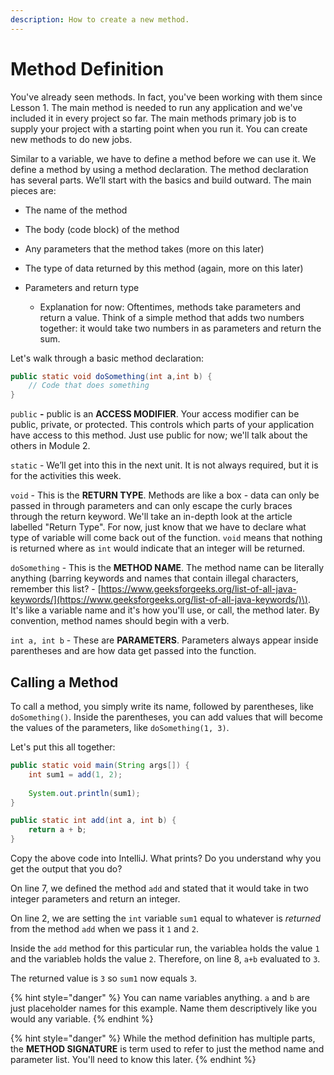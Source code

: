 ```yaml
---
description: How to create a new method.
---
```


# Method Definition

You've already seen methods. In fact, you've been working with them since Lesson 1. The main method is needed to run any application and we've included it in every project so far. The main methods primary job is to supply your project with a starting point when you run it. You can create new methods to do new jobs. 

Similar to a variable, we have to define a method before we can use it. We define a method by using a method declaration. The method declaration has several parts. We’ll start with the basics and build outward. The main pieces are: 

* The name of the method
* The body \(code block\) of the method
* Any parameters that the method takes \(more on this later\)
* The type of data returned by this method \(again, more on this later\)
* Parameters and return type

  * Explanation for now: Oftentimes, methods take parameters and return a value. Think of a simple method that adds two numbers together: it would take two numbers in as parameters and return the sum.

Let's walk through a basic method declaration: 

```java
public static void doSomething(int a,int b) {   
    // Code that does something 
}
```

`public` **-** public is an **ACCESS MODIFIER**. Your access modifier can be public, private, or protected. This controls which parts of your application have access to this method. Just use public for now; we'll talk about the others in Module 2. 

`static` - We’ll get into this in the next unit. It is not always required, but it is for the activities this week.

`void` - This is the **RETURN TYPE**. Methods are like a box - data can only be passed in through parameters and can only escape the curly braces through the return keyword. We'll take an in-depth look at the article labelled "Return Type". For now, just know that we have to declare what type of variable will come back out of the function. `void` means that nothing is returned where as `int` would indicate that an integer will be returned. 

`doSomething` - This is the **METHOD NAME**. The method name can be literally anything \(barring keywords and names that contain illegal characters, remember this list? - [https://www.geeksforgeeks.org/list-of-all-java-keywords/](https://www.geeksforgeeks.org/list-of-all-java-keywords/)\). It's like a variable name and it's how you'll use, or call, the method later. By convention, method names should begin with a verb. 

`int a, int b` - These are **PARAMETERS**. Parameters always appear inside parentheses and are how data get passed into the function. 

## Calling a Method

To call a method, you simply write its name, followed by parentheses, like `doSomething()`. Inside the parentheses, you can add values that will become the values of the parameters, like `doSomething(1, 3)`.  

Let's put this all together: 

```java
public static void main(String args[]) {
    int sum1 = add(1, 2);
    
    System.out.println(sum1);
}

public static int add(int a, int b) {
    return a + b;    
}
```

Copy the above code into IntelliJ. What prints? Do you understand why you get the output that you do? 

On line 7, we defined the method `add` and stated that it would take in two integer parameters and return an integer. 

On line 2, we are setting the `int` variable `sum1` equal to whatever is _returned_ from the method `add` when we pass it `1` and `2`. 

Inside the `add` method for this particular run, the variable`a` holds the value `1` and the variable`b` holds the value `2`. Therefore, on line 8, `a+b` evaluated to `3`. 

The returned value is `3` so `sum1` now equals `3`. 

{% hint style="danger" %}
You can name variables anything. `a` and `b` are just placeholder names for this example. Name them descriptively like you would any variable. 
{% endhint %}

{% hint style="danger" %}
While the method definition has multiple parts, the **METHOD SIGNATURE** is term used to refer to just the method name and parameter list. You'll need to know this later. 
{% endhint %}

